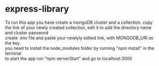 # express-library

To run this app you have create a mongoDB cluster and a collection. copy the link of your newly created collection, edit it to add the directory name and cluster password <br>
create .env file and paste your newlyly edited link, with MONGODB_URI as the key.<br>
you need to install the node_modules folder by running "npm install" in the terminal <br>
to start the app run "npm serverStart" and go to localhost:3000
